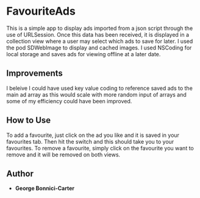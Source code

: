 # FavouriteAds

This is a simple app to display ads imported from a json script through the use of URLSession. Once this data has been 
received, it is displayed in a collection view where a user may select which ads to save for later. I used the pod SDWebImage
to display and cached images. I used NSCoding for local storage and saves ads for viewing offline at a later date.

## Improvements

I beleive I could have used key value coding to reference saved ads to the main ad array as this would scale with more random input of arrays and some of my efficiency could have been improved.

## How to Use

To add a favourite, just click on the ad you like and it is saved in your favourites tab. Then hit the switch and this should
take you to your favourites. To remove a favourite, simply click on the favourite you want to remove and it will be removed 
on both views.

## Author

* **George Bonnici-Carter**

